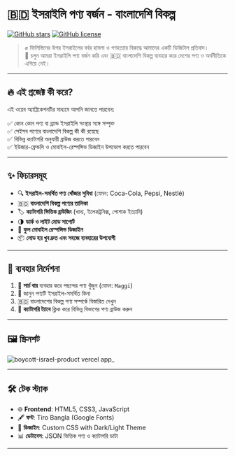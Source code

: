 # 🇧🇩 ইসরাইলি পণ্য বর্জন - বাংলাদেশি বিকল্প

[![GitHub stars](https://img.shields.io/github/stars/yourusername/bangladeshi-alternatives?style=social)](https://github.com/yourusername/bangladeshi-alternatives)
[![GitHub license](https://img.shields.io/github/license/yourusername/bangladeshi-alternatives)](https://github.com/yourusername/bangladeshi-alternatives/blob/main/LICENSE)

> ✊ ফিলিস্তিনের উপর ইসরাইলের বর্বর হামলা ও গণহত্যার বিরুদ্ধে আমাদের একটি ডিজিটাল প্রতিবাদ।  
> 📢 চলুন আমরা ইসরাইলি পণ্য বর্জন করি এবং 🇧🇩 বাংলাদেশি বিকল্প ব্যবহার করে দেশের পণ্য ও অর্থনীতিকে এগিয়ে নেই।

---

## 🔥 এই প্রজেক্ট কী করে?

এই ওয়েব অ্যাপ্লিকেশনটির মাধ্যমে আপনি জানতে পারবেন:

✅ কোন কোন পণ্য বা ব্র্যান্ড ইসরাইলি সংস্থার সঙ্গে সম্পৃক্ত  
✅ সেইসব পণ্যের বাংলাদেশি বিকল্প কী কী রয়েছে  
✅ বিভিন্ন ক্যাটাগরি অনুযায়ী ব্রাউজ করতে পারবেন  
✅ ইউজার-ফ্রেন্ডলি ও মোবাইল-রেস্পন্সিভ ডিজাইন উপভোগ করতে পারবেন

---

## ✨ ফিচারসমূহ

- 🔍 **ইসরাইল-সমর্থিত পণ্য খোঁজার সুবিধা** (যেমন: Coca-Cola, Pepsi, Nestlé)
- 🇧🇩 **বাংলাদেশি বিকল্প পণ্যের তালিকা**
- 🏷️ **ক্যাটাগরি ভিত্তিক ব্রাউজিং** (খাদ্য, ইলেকট্রনিক্স, পোশাক ইত্যাদি)
- 🌗 **ডার্ক ও লাইট মোড সাপোর্ট**
- 📱 **ফুল মোবাইল রেস্পন্সিভ ডিজাইন**
- 📦 **লোড হয় খুব দ্রুত এবং সহজে ব্যবহারের উপযোগী**

---

## 🚀 ব্যবহার নির্দেশনা

1. 🔎 **সার্চ বার** ব্যবহার করে পছন্দের পণ্য খুঁজুন (যেমন: `Maggi`)
2. 🧠 জানুন পণ্যটি ইসরাইল-সমর্থিত কিনা
3. 🇧🇩 বাংলাদেশের বিকল্প পণ্য সম্পর্কে বিস্তারিত দেখুন
4. 📂 **ক্যাটাগরি ট্যাবে** ক্লিক করে বিভিন্ন বিভাগের পণ্য ব্রাউজ করুন

---

## 🖼️ স্ক্রিনশট

![boycott-israel-product vercel app_](https://github.com/user-attachments/assets/d199ebe9-e938-4725-b880-9a02180dfeaf)


---

## 🛠️ টেক স্ট্যাক

- 🌐 **Frontend**: HTML5, CSS3, JavaScript
- 🖋️ **ফন্ট**: Tiro Bangla (Google Fonts)
- 🎨 **ডিজাইন**: Custom CSS with Dark/Light Theme
- 📊 **ডেটাবেস**: JSON ভিত্তিক পণ্য ও ক্যাটাগরি ডাটা

---

